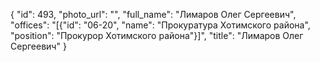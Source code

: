 {
    "id": 493,
    "photo_url": "",
    "full_name": "Лимаров Олег Сергеевич",
    "offices": "[{\"id\": \"06-20\", \"name\": \"Прокуратура Хотимского района\", \"position\": \"Прокурор Хотимского района\"}]",
    "title": "Лимаров Олег Сергеевич"
}